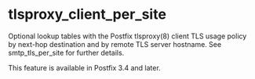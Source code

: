 # tlsproxy_client_per_site 

 Optional lookup tables with the Postfix tlsproxy(8) client TLS
usage policy by next-hop destination and by remote TLS server
hostname.  See smtp_tls_per_site for further details. 

 This feature is available in Postfix 3.4 and later. 


